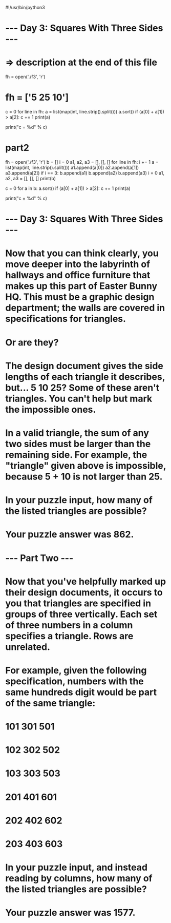 #!/usr/bin/python3

# --- Day 3: Squares With Three Sides ---
# => description at the end of this file

fh = open('./f3', 'r')
# fh = ['5 25 10']
c = 0
for line in fh:
    a = list(map(int, line.strip().split()))
    a.sort()
    if (a[0] + a[1]) > a[2]:
        c += 1
        print(a)

print("c = %d" % c)


# part2
fh = open('./f3', 'r')
b = []
i = 0
a1, a2, a3 = [], [], []
for line in fh:
    i += 1
    a = list(map(int, line.strip().split()))
    a1.append(a[0])
    a2.append(a[1])
    a3.append(a[2])
    if i == 3:
        b.append(a1)
        b.append(a2)
        b.append(a3)
        i = 0
        a1, a2, a3 = [], [], []
        print(b)

c = 0
for a in b:
    a.sort()
    if (a[0] + a[1]) > a[2]:
        c += 1
        print(a)

print("c = %d" % c)

# --- Day 3: Squares With Three Sides ---
#
# Now that you can think clearly, you move deeper into the labyrinth of hallways and office furniture that makes up this part of Easter Bunny HQ. This must be a graphic design department; the walls are covered in specifications for triangles.
#
# Or are they?
#
# The design document gives the side lengths of each triangle it describes, but... 5 10 25? Some of these aren't triangles. You can't help but mark the impossible ones.
#
# In a valid triangle, the sum of any two sides must be larger than the remaining side. For example, the "triangle" given above is impossible, because 5 + 10 is not larger than 25.
#
# In your puzzle input, how many of the listed triangles are possible?
#
# Your puzzle answer was 862.
# --- Part Two ---
#
# Now that you've helpfully marked up their design documents, it occurs to you that triangles are specified in groups of three vertically. Each set of three numbers in a column specifies a triangle. Rows are unrelated.
#
# For example, given the following specification, numbers with the same hundreds digit would be part of the same triangle:
#
# 101 301 501
# 102 302 502
# 103 303 503
# 201 401 601
# 202 402 602
# 203 403 603
#
# In your puzzle input, and instead reading by columns, how many of the listed triangles are possible?
#
# Your puzzle answer was 1577.
